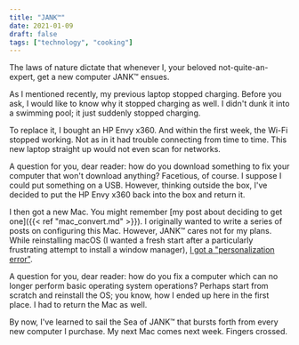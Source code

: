 ```yaml
---
title: "JANK™"
date: 2021-01-09
draft: false
tags: ["technology", "cooking"]
---
```

The laws of nature dictate that whenever I, your beloved not-quite-an-expert, get a new computer JANK™ ensues.

As I mentioned recently, my previous laptop stopped charging. Before you ask, I would like to know why it stopped charging as well. I didn't dunk it into a swimming pool; it just suddenly stopped charging.

To replace it, I bought an HP Envy x360. And within the first week, the Wi-Fi stopped working. Not as in it had trouble connecting from time to time. This new laptop straight up would not even scan for networks.

A question for you, dear reader: how do you download something to fix your computer that won't download anything? Facetious, of course. I suppose I could put something on a USB. However, thinking outside the box, I've decided to put the HP Envy x360 back into the box and return it.

I then got a new Mac. You might remember [my post about deciding to get one]({{< ref "mac_convert.md" >}}). I originally wanted to write a series of posts on configuring this Mac. However, JANK™ cares not for my plans. While reinstalling macOS (I wanted a fresh start after a particularly frustrating attempt to install a window manager), [I got a "personalization error"](https://support.apple.com/en-us/HT211983).

A question for you, dear reader: how do you fix a computer which can no longer perform basic operating system operations? Perhaps start from scratch and reinstall the OS; you know, how I ended up here in the first place. I had to return the Mac as well.

By now, I've learned to sail the Sea of JANK™ that bursts forth from every new computer I purchase. My next Mac comes next week. Fingers crossed.
